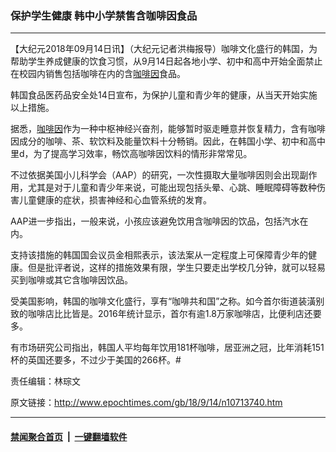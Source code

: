 ### 保护学生健康 韩中小学禁售含咖啡因食品
------------------------

<p>【大纪元2018年09月14日讯】（大纪元记者洪梅报导）咖啡文化盛行的韩国，为帮助学生养成健康的饮食习惯，从9月14日起各地小学、初中和高中开始全面禁止在校园内销售包括咖啡在内的含<a href="http://www.epochtimes.com/gb/tag/%E5%92%96%E5%95%A1%E5%9B%A0.html">咖啡因</a>食品。</p>
<p>韩国食品医药品安全处14日宣布，为保护儿童和青少年的健康，从当天开始实施以上措施。</p>
<p>据悉，<a href="http://www.epochtimes.com/gb/tag/%E5%92%96%E5%95%A1%E5%9B%A0.html">咖啡因</a>作为一种中枢神经兴奋剂，能够暂时驱走睡意并恢复精力，含有咖啡因成分的咖啡、茶、软饮料及能量饮料十分畅销。因此，在韩国小学、初中和高中里d，为了提高学习效率，畅饮高咖啡因饮料的情形非常常见。</p>
<p>不过依据美国小儿科学会（AAP）的研究，一次性摄取大量咖啡因则会出现副作用，尤其是对于儿童和青少年来说，可能出现包括头晕、心跳、睡眠障碍等数种伤害儿童健康的症状，损害神经和心血管系统的发育。</p>
<p>AAP进一步指出，一般来说，小孩应该避免饮用含咖啡因的饮品，包括汽水在内。</p>
<p>支持该措施的韩国国会议员金相熙表示，该法案从一定程度上可保障青少年的健康。但是批评者说，这样的措施效果有限，学生只要走出学校几分钟，就可以轻易买到咖啡或其它含咖啡因饮品。</p>
<p>受美国影响，韩国的咖啡文化盛行，享有“咖啡共和国”之称。如今首尔街道装潢别致的咖啡店比比皆是。2016年统计显示，首尔有逾1.8万家咖啡店，比便利店还要多。</p>
<p>有市场研究公司指出，韩国人平均每年饮用181杯咖啡，居亚洲之冠，比年消耗151杯的英国还要多，不过少于美国的266杯。#</p>
<p>责任编辑：林琮文</p>

原文链接：http://www.epochtimes.com/gb/18/9/14/n10713740.htm


------------------------
#### [禁闻聚合首页](https://github.com/gfw-breaker/banned-news/blob/master/README.md) &nbsp;|&nbsp;  [一键翻墙软件](https://github.com/gfw-breaker/nogfw/blob/master/README.md)
